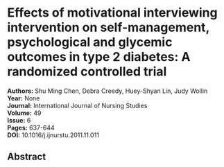 # Effects of motivational interviewing intervention on self-management, psychological and glycemic outcomes in type 2 diabetes: A randomized controlled trial

**Authors:** Shu Ming Chen, Debra Creedy, Huey-Shyan Lin, Judy Wollin  
**Year:** None  
**Journal:** International Journal of Nursing Studies  
**Volume:** 49  
**Issue:** 6  
**Pages:** 637-644  
**DOI:** 10.1016/j.ijnurstu.2011.11.011  

## Abstract


